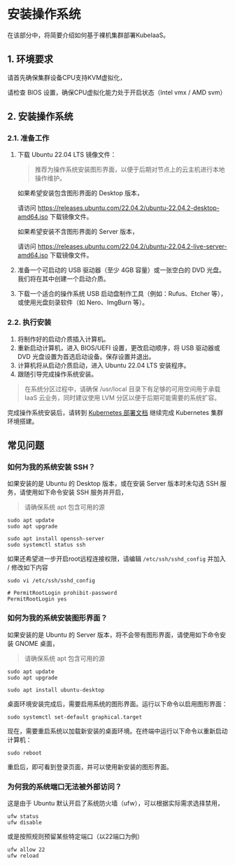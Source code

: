 # 安装操作系统

在该部分中，将简要介绍如何基于裸机集群部署KubeIaaS。

## 1. 环境要求

请首先确保集群设备CPU支持KVM虚拟化，

请检查 BIOS 设置，确保CPU虚拟化能力处于开启状态（Intel vmx / AMD svm）

## 2. 安装操作系统

### 2.1. 准备工作

1. 下载 Ubuntu 22.04 LTS 镜像文件：

   > 推荐为操作系统安装图形界面，以便于后期对节点上的云主机进行本地操作维护。

   如果希望安装包含图形界面的 Desktop 版本，

   请访问 https://releases.ubuntu.com/22.04.2/ubuntu-22.04.2-desktop-amd64.iso 下载镜像文件。

   如果希望安装不含图形界面的 Server 版本，

   请访问 https://releases.ubuntu.com/22.04.2/ubuntu-22.04.2-live-server-amd64.iso 下载镜像文件。

2. 准备一个可启动的 USB 驱动器（至少 4GB 容量）或一张空白的 DVD 光盘。我们将在其中创建一个启动介质。

3. 下载一个适合的操作系统 USB 启动盘制作工具（例如：Rufus、Etcher 等），或使用光盘刻录软件（如 Nero、ImgBurn 等）。

### 2.2. 执行安装

1. 将制作好的启动介质插入计算机。
2. 重新启动计算机，进入 BIOS/UEFI 设置，更改启动顺序，将 USB 驱动器或 DVD 光盘设置为首选启动设备。保存设置并退出。
3. 计算机将从启动介质启动，进入 Ubuntu 22.04 LTS 安装程序。
4. 跟随引导完成操作系统安装。

> 在系统分区过程中，请确保 /usr/local 目录下有足够的可用空间用于承载 IaaS 云业务，同时建议使用 LVM 分区以便于后期可能需要的系统扩容。

完成操作系统安装后，请转到 [Kubernetes 部署文档](https://github.com/free4inno/kubeiaas/blob/v1.0/docs/deploy/deploy-kubernetes-1.23-cn.md) 继续完成 Kubernetes 集群环境搭建。

## 常见问题

### 如何为我的系统安装 SSH？

如果安装的是 Ubuntu 的 Desktop 版本，或在安装 Server 版本时未勾选 SSH 服务，请使用如下命令安装 SSH 服务并开启，

> 请确保系统 apt 包含可用的源

```
sudo apt update
sudo apt upgrade

sudo apt install openssh-server
sudo systemctl status ssh
```

如果还希望进一步开启root远程连接权限，请编辑 `/etc/ssh/sshd_config` 并加入 / 修改如下内容

```
sudo vi /etc/ssh/sshd_config

# PermitRootLogin prohibit-password
PermitRootLogin yes
```

### 如何为我的系统安装图形界面？

如果安装的是 Ubuntu 的 Server 版本，将不会带有图形界面，请使用如下命令安装 GNOME 桌面，

> 请确保系统 apt 包含可用的源

```
sudo apt update
sudo apt upgrade

sudo apt install ubuntu-desktop
```

桌面环境安装完成后，需要启用系统的图形界面。运行以下命令以启用图形界面：

```
sudo systemctl set-default graphical.target
```

现在，需要重启系统以加载新安装的桌面环境。在终端中运行以下命令以重新启动计算机：

```
sudo reboot
```

重启后，即可看到登录页面，并可以使用新安装的图形界面。

### 为何我的系统端口无法被外部访问？

这是由于 Ubuntu 默认开启了系统防火墙（ufw），可以根据实际需求选择禁用，

```
ufw status
ufw disable
```

或是按照规则预留某些特定端口（以22端口为例）

```
ufw allow 22
ufw reload
```



